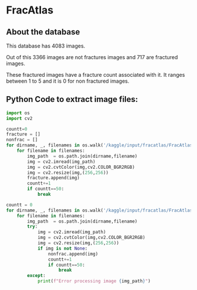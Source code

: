 # FracAtlas

## About the database

This database has 4083 images.

Out of this 3366 images are not fractures images and 717 are fractured images.

These fractured images have a fracture count associated with it. It ranges between 1 to 5 and it is 0 for non fractured images.

## Python Code to extract image files:

```python
import os
import cv2

countt=0
fracture = []
nonfrac = []
for dirname, _, filenames in os.walk('/kaggle/input/fracatlas/FracAtlas/images/Fractured'):
    for filename in filenames:
        img_path  = os.path.join(dirname,filename)
        img = cv2.imread(img_path)
        img = cv2.cvtColor(img,cv2.COLOR_BGR2RGB)
        img = cv2.resize(img,(256,256))
        fracture.append(img)
        countt+=1
        if countt==50:
            break

countt = 0
for dirname, _, filenames in os.walk('/kaggle/input/fracatlas/FracAtlas/images/Non_fractured'):
    for filename in filenames:
        img_path  = os.path.join(dirname,filename)
        try:
            img = cv2.imread(img_path)
            img = cv2.cvtColor(img,cv2.COLOR_BGR2RGB)
            img = cv2.resize(img,(256,256))
            if img is not None:
                nonfrac.append(img)
                countt+=1
                if countt==50:
                    break
        except:
            print(f"Error processing image {img_path}")
```


